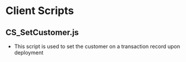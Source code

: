 # Client Scripts

## CS_SetCustomer.js
- This script is used to set the customer on a transaction record upon deployment
